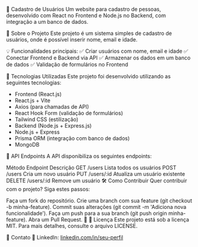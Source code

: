 📝 Cadastro de Usuários
Um website para cadastro de pessoas, desenvolvido com React no Frontend e Node.js no Backend, com integração a um banco de dados.



📖 Sobre o Projeto
Este projeto é um sistema simples de cadastro de usuários, onde é possível inserir nome, email e idade.

💡 Funcionalidades principais:
✅ Criar usuários com nome, email e idade
✅ Conectar Frontend e Backend via API
✅ Armazenar os dados em um banco de dados
✅ Validação de formulários no Frontend

🚀 Tecnologias Utilizadas
Este projeto foi desenvolvido utilizando as seguintes tecnologias:

 - Frontend (React.js)
 - React.js + Vite
 - Axios (para chamadas de API)
 - React Hook Form (validação de formulários)
 - Tailwind CSS (estilização)
 - Backend (Node.js + Express.js)
 - Node.js + Express
 - Prisma ORM (integração com banco de dados)
 - MongoDB

🔗 API Endpoints
A API disponibiliza os seguintes endpoints:

Método	Endpoint	Descrição
GET	/users	Lista todos os usuários
POST	/users	Cria um novo usuário
PUT	/users/:id	Atualiza um usuário existente
DELETE	/users/:id	Remove um usuário
🛠️ Como Contribuir
Quer contribuir com o projeto? Siga estes passos:

Faça um fork do repositório.
Crie uma branch com sua feature (git checkout -b minha-feature).
Commit suas alterações (git commit -m 'Adiciona nova funcionalidade').
Faça um push para a sua branch (git push origin minha-feature).
Abra um Pull Request. 🚀
📄 Licença
Este projeto está sob a licença MIT. Para mais detalhes, consulte o arquivo LICENSE.

📩 Contato
👋 LinkedIn: [linkedin.com/in/seu-perfil](https://www.linkedin.com/in/jonnathan-araujo-41414a258/)
